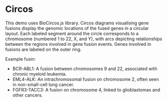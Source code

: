 # Circos
This demo uses BioCircos.js library. Circos diagrams visualising gene fusions display the genomic locations of the fused genes in a circular layout. Each labeled segment around the circle corresponds to a chromosome (numbered 1 to 22, X, and Y), with arcs depicting relationships between the regions involved in gene fusion events. Genes involved in fusions are labeled on the outer ring.

Example fusin:
* BCR-ABL1: A fusion between chromosomes 9 and 22, associated with chronic myeloid leukemia.
* EML4-ALK: An intrachromosomal fusion on chromosome 2, often seen in non-small-cell lung cancer.
* FGFR3-TACC3: A fusion on chromosome 4, linked to glioblastomas and other cancers.

<!-- BioCircos.js, Jquery.js and D3.js import -->
<script src="./jquery.min.js"></script>
<script src="./d3.js"></script>
<script src="./biocircos-1.1.0.js"></script>
<!-- Prepare a <div> tag with "biocircos" id to set the picture position your will draw in html -->
<div id="biocircos"></div>
<!-- Data configuration -->
<script src="./gallery10_LINK01.js"></script>
<script src="./gallery10_LINK02.js"></script>
<!-- Genome configuration -->
<script>
  var BioCircosGenome = [
     ["1" , 249250621],
     ["2" , 243199373],
     ["3" , 198022430],
     ["4" , 191154276],
     ["5" , 180915260],
     ["6" , 171115067],
     ["7" , 159138663],
     ["8" , 146364022],
     ["9" , 141213431],
     ["10" , 135534747],
     ["11" , 135006516],
     ["12" , 133851895],
     ["13" , 115169878],
     ["14" , 107349540],
     ["15" , 102531392],
     ["16" , 90354753],
     ["17" , 81195210],
     ["18" , 78077248],
     ["19" , 59128983],
     ["20" , 63025520],
     ["21" , 48129895],
     ["22" , 51304566],
     ["X" , 155270560],
     ["Y" , 59373566]
  ];
  BioCircos01 = new BioCircos(LINK01,LINK02,BioCircosGenome,{
     target : "biocircos",
     svgWidth : 900,
     svgHeight : 600,
     innerRadius: 246,
     outerRadius: 270,
     genomeFillColor: ["#FFFFCC", "#CCFFFF", "#FFCCCC", "#CCCC99","#0099CC", "#996699", "#336699", "#FFCC33","#66CC00"],
     LINKMouseEvent : true,
     LINKMouseClickDisplay : true,
     LINKMouseClickOpacity : 1.0,
     LINKMouseClickStrokeColor : "red",
     LINKMouseClickStrokeWidth : 6,
     LINKLabelDragEvent : true,
  });
  BioCircos01.draw_genome(BioCircos01.genomeLength);
</script>
